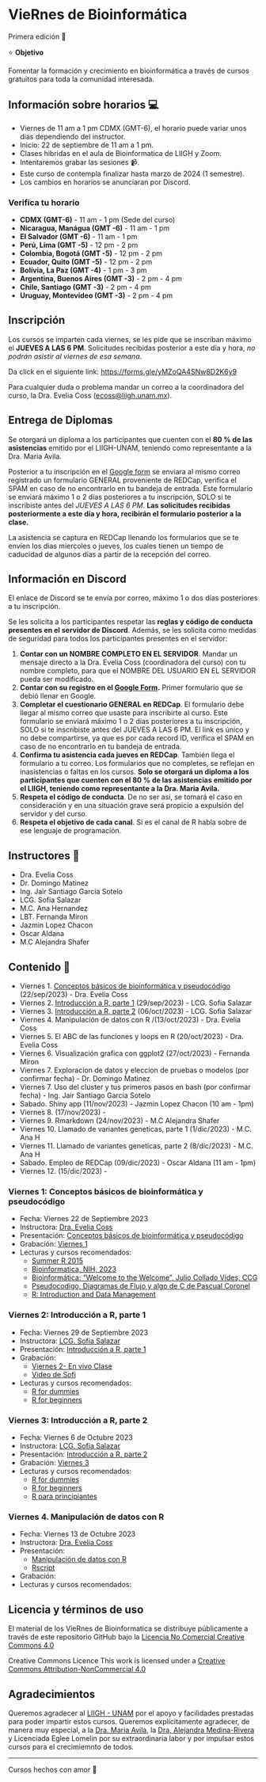 # VieRnes de Bioinformática

Primera edición 💜

⭐ **Objetivo**

Fomentar la formación y crecimiento en bioinformática a través de cursos gratuitos para toda la comunidad interesada.    

## Información sobre horarios 💻

- Viernes de 11 am a 1 pm CDMX (GMT-6), el horario puede variar unos dias dependiendo del instructor.
- Inicio: 22 de septiembre de 11 am a 1 pm.
- Clases hibridas en el aula de Bioinformatica de LIIGH y Zoom.
- Intentaremos grabar las sesiones 📹.
- Este curso de contempla finalizar hasta marzo de 2024 (1 semestre).
- Los cambios en horarios se anunciaran por Discord. 

### Verifica tu horario

- **CDMX (GMT-6)** - 11 am - 1 pm (Sede del curso)
- **Nicaragua, Manágua (GMT -6)**  - 11 am - 1 pm
- **El Salvador (GMT -6)**  - 11 am - 1 pm
- **Perú, Lima (GMT -5)**  - 12 pm  - 2 pm
- **Colombia, Bogotá (GMT -5)** - 12 pm  - 2 pm
- **Ecuador, Quito  (GMT -5)**  - 12 pm  - 2 pm
- **Bolívia, La Paz (GMT -4)** - 1 pm - 3 pm
- **Argentina, Buenos Aires (GMT -3)** - 2 pm  - 4 pm
- **Chile, Santiago  (GMT -3)** - 2 pm  - 4 pm
- **Uruguay, Montevideo (GMT -3)** - 2 pm  - 4 pm

## Inscripción

Los cursos se imparten cada viernes, se les pide que se inscriban máximo el **JUEVES A LAS 6 PM**. Solicitudes recibidas posterior a este día y hora, *no podrán asistir al viernes de esa semana*.

Da click en el siguiente link: https://forms.gle/yMZoQA4SNw8D2K6y9

Para cualquier duda o problema mandar un correo a la coordinadora del curso, la Dra. Evelia Coss (ecoss@liigh.unam.mx).

## Entrega de Diplomas

Se otorgará un diploma a los participantes que cuenten con el **80 % de las asistencias** emitido por el LIIGH-UNAM, teniendo como representante a la Dra. Maria Avila.

Posterior a tu inscripción en el [Google form](https://forms.gle/yMZoQA4SNw8D2K6y9) se enviara al mismo correo registrado un formulario GENERAL proveniente de REDCap, verifica el SPAM en caso de no encontrarlo en tu bandeja de entrada. Este formulario se enviará máximo 1 o 2 días posteriores a tu inscripción, SOLO si te inscribiste antes del *JUEVES A LAS 6 PM*. **Las solicitudes recibidas posteriormente a este día y hora, recibirán el formulario posterior a la clase.**

La asistencia se captura en REDCap llenando los formularios que se te envíen los dias miercoles o jueves, los cuales tienen un tiempo de caducidad de algunos días a partir de la recepción del correo. 

## Información en Discord

El enlace de Discord se te envía por correo, máximo 1 o dos días posteriores a tu inscripción.  

Se les solicita a los participantes respetar las **reglas y código de conducta presentes en el servidor de Discord**. Además, se les solicita como medidas de seguridad para todos los participantes presentes en el servidor:

1. **Contar con un NOMBRE COMPLETO EN EL SERVIDOR**. Mandar un mensaje directo a la Dra. Evelia Coss (coordinadora del curso) con tu nombre completo, para que el NOMBRE DEL USUARIO EN EL SERVIDOR pueda ser modificado.
2.  **Contar con su registro en el [Google Form](https://forms.gle/yMZoQA4SNw8D2K6y9).** Primer formulario que se debió llenar en Google.
3.  **Completar el cuestionario GENERAL en REDCap**. El formulario debe llegar al mismo correo que usaste para inscribirte al curso. Este formulario se enviará máximo 1 o 2 días posteriores a tu inscripción, SOLO si te inscribiste antes del JUEVES A LAS 6 PM. El link es único y no debe compartirse, ya que es por cada record ID, verifica el SPAM en caso de no encontrarlo en tu bandeja de entrada. 
4.    **Confirma tu asistencia cada jueves en REDCap**. También llega el formulario a tu correo. Los formularios que no completes, se reflejan en inasistencias o faltas en los cursos. **Solo se otorgará un diploma a los participantes que cuenten con el 80 % de las asistencias emitido por el LIIGH, teniendo como representante a la Dra. Maria Avila.**
5.    **Respeta el código de conducta**. De no ser así, se tomará el caso en consideración y en una situación grave será propicio a expulsión del servidor y del curso. 
6.    **Respeta el objetivo de cada canal**. Si es el canal de R habla sobre de ese lenguaje de programación.

## Instructores 👾 

- Dra. Evelia Coss
- Dr. Domingo Matinez
- Ing. Jair Santiago Garcia Sotelo
- LCG. Sofia Salazar
- M.C. Ana Hernandez
- LBT. Fernanda Miron
- Jazmin Lopez Chacon
- Oscar Aldana
- M.C Alejandra Shafer

## Contenido 📌

- Viernes 1. [Conceptos básicos de bioinformática y pseudocódigo](https://eveliacoss.github.io/ViernesBioinfo/Clase1_22Sep2023/D1_Introduccion_slides.html#1) (22/sep/2023) - Dra. Evelia Coss
- Viernes 2. [Introducción a R, parte 1](https://eveliacoss.github.io/ViernesBioinfo/Clase2_introR_29sep/diapos.html#1) (29/sep/2023) - LCG. Sofia Salazar
- Viernes 3. [Introducción a R, parte 2](https://eveliacoss.github.io/ViernesBioinfo/Clase2_introR_29sep/diapos.html#31) (06/oct/2023) - LCG. Sofia Salazar
- Viernes 4. Manipulación de datos con R /(13/oct/2023) - Dra. Evelia Coss
- Viernes 5. El ABC de las funciones y loops en R (20/oct/2023) - Dra. Evelia Coss
- Viernes 6. Visualización grafica con ggplot2 (27/oct/2023) - Fernanda Miron
- Viernes 7. Exploracion de datos y eleccion de pruebas o modelos (por confirmar fecha) - Dr. Domingo Matinez
- Viernes 7. Uso del cluster y tus primeros pasos en bash (por confirmar fecha) - Ing. Jair Santiago Garcia Sotelo
- Sabado. Shiny app (11/nov/2023) - Jazmin Lopez Chacon (10 am - 1pm)
- Viernes 8. (17/nov/2023) - 
- Viernes 9. Rmarkdown (24/nov/2023) - M.C Alejandra Shafer 
- Viernes 10. Llamado de variantes geneticas, parte 1  (1/dic/2023) - M.C. Ana H 
- Viernes 11. Llamado de variantes geneticas, parte 2  (8/dic/2023) - M.C. Ana H
- Sabado. Empleo de REDCap (09/dic/2023) - Oscar Aldana (11 am - 1pm)
- Viernes 12. (15/dic/2023) -

### Viernes 1: Conceptos básicos de bioinformática y pseudocódigo 

- Fecha: Viernes 22 de Septiembre 2023
- Instructora: [Dra. Evelia Coss](https://eveliacoss.github.io/)
- Presentación: [Conceptos básicos de bioinformática y pseudocódigo](https://eveliacoss.github.io/ViernesBioinfo/Clase1_22Sep2023/D1_Introduccion_slides.html#1)
- Grabación: [Viernes 1](https://drive.google.com/file/d/1SO6EJuKUXQzeIgL95unQ4d_TMo1gP1Jf/view?usp=sharing)
- Lecturas y cursos recomendados:
  - [Summer R 2015](https://aejaffe.com/summerR_2015/)
  - [Bioinformatica, NIH, 2023](https://www.genome.gov/es/genetics-glossary/Bioinformatica)
  - [Bioinformática: “Welcome to the Welcome”, Julio Collado Vides, CCG](https://docs.google.com/presentation/d/1CLc59lN4HQ-WHMV2_aT1CCpbnfdcn0zD/edit?usp=sharing&ouid=115061201453977266962&rtpof=true&sd=true)
  - [Pseudocodigo, Diagramas de Flujo y algo de C de Pascual Coronel](https://slideplayer.es/slide/13658656/)
  - [R: Introduction and Data Management](https://bouchat.github.io/IntroDataMgmt20Jan.html)

### Viernes 2: Introducción a R, parte 1

- Fecha: Viernes 29 de Septiembre 2023
- Instructora: [LCG. Sofia Salazar](https://github.com/SophSM)
- Presentación: [Introducción a R, parte 1](https://eveliacoss.github.io/ViernesBioinfo/Clase2_introR_29sep/diapos.html#1)
- Grabación:
    - [Viernes 2- En vivo Clase](https://drive.google.com/file/d/1BKA--h-Pssc64Kr3SKoGAD6b_KgGq78V/view?usp=sharing)
    - [Video de Sofi](https://drive.google.com/file/d/1apAC433KI4AKjjC2cV9_XiRDifOq2thJ/view?usp=sharing)
- Lecturas y cursos recomendados:
  - [R for dummies](https://drive.google.com/file/d/1qgmGVEFd93qyISIPNkuZU-iQArG-YyhQ/view?usp=sharing)
  - [R for beginners](https://drive.google.com/file/d/1iCRDCXB5wzSzbpk0LJjPpYutluKTSlTp/view?usp=sharing)

### Viernes 3: Introducción a R, parte 2

- Fecha: Viernes 6 de Octubre 2023
- Instructora: [LCG. Sofia Salazar](https://github.com/SophSM)
- Presentación: [Introducción a R, parte 2](https://eveliacoss.github.io/ViernesBioinfo/Clase2_introR_29sep/diapos.html#31)
- Grabación: [Viernes 3](https://drive.google.com/file/d/1GI3hhtlWCGpatmtBdKrMiTwGzcYAcd5U/view?usp=sharing)
- Lecturas y cursos recomendados:
  - [R for dummies](https://drive.google.com/file/d/1qgmGVEFd93qyISIPNkuZU-iQArG-YyhQ/view?usp=sharing)
  - [R for beginners](https://drive.google.com/file/d/1iCRDCXB5wzSzbpk0LJjPpYutluKTSlTp/view?usp=sharing)
  - [R para principiantes](https://bookdown.org/jboscomendoza/r-principiantes4/)
      
### Viernes 4. Manipulación de datos con R

- Fecha: Viernes 13 de Octubre 2023
- Instructora: [Dra. Evelia Coss](https://eveliacoss.github.io/)
- Presentación: 
  - [Manipulación de datos con R](https://eveliacoss.github.io/ViernesBioinfo/D4_ManipulacionDeDatos.html#1)
  - [Rscript](https://eveliacoss.github.io/ViernesBioinfo/Clase4_VieRnesBioinfo_EveliaCoss.R)
- Grabación: 
- Lecturas y cursos recomendados:

## Licencia y términos de uso

El material de los VieRnes de Bioinformatica se distribuye públicamente a través de este repositorio GitHub bajo la [Licencia No Comercial Creative Commons 4.0](https://creativecommons.org/licenses/by-nc/4.0/)

Creative Commons Licence
This work is licensed under a [Creative Commons Attribution-NonCommercial 4.0](https://creativecommons.org/licenses/by-nc/4.0/)

## Agradecimientos

Queremos agradecer al [LIIGH - UNAM](https://liigh.unam.mx) por el apoyo y facilidades prestadas para poder impartir estos cursos. Queremos  explícitamente agradecer, de manera muy especial, a la [Dra. Maria Avila](https://liigh.unam.mx/profile/dra-maria-c-avila-arcos/), la [Dra, Alejandra Medina-Rivera](https://liigh.unam.mx/profile/dra-alejandra-medina-rivera/) y Licenciada Eglee Lomelin por su extraordinaria labor y por impulsar estos cursos para el crecimiemnto de todos.

-------------

Cursos hechos con amor 💜

